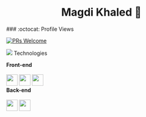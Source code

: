 
<!--
**Magdi-khaled/Magdi-Khaled** is a ✨ _special_ ✨ repository because its `README.md` (this file) appears on your GitHub profile.

Here are some ideas to get you started:

- 🔭 I’m currently working on ...
- 🌱 I’m currently learning ...
- 👯 I’m looking to collaborate on ...
- 🤔 I’m looking for help with ...
- 💬 Ask me about ...
- 📫 How to reach me: ...
- 😄 Pronouns: ...
- ⚡ Fun fact: ...
-->
<h1 align = 'center'>Magdi Khaled 👋</h1>
### :octocat: Profile Views

[![PRs Welcome](https://komarev.com/ghpvc/?username=Magdi-khaled=Profile%20views&color=0e75b6&style=flat)](https://github.com/larrymahumot)

<img src="https://img.icons8.com/nolan/25/computer.png"/> Technologies
    <div>
       <h4 style="padding:0;margin:0;">Front-end</h4>
        <br>
        <img width="30px" src="https://cdn.jsdelivr.net/gh/devicons/devicon/icons/html5/html5-original.svg" /> 
        <img width="30px" src="https://cdn.jsdelivr.net/gh/devicons/devicon/icons/css3/css3-plain.svg" /> 
        <img width="30px" src="https://cdn.jsdelivr.net/gh/devicons/devicon/icons/javascript/javascript-original.svg" />
        </div>
    <div>
        <h4 style="padding:0;margin:0;">Back-end</h4>
        <br>
        <img width="30px" src="https://cdn.jsdelivr.net/gh/devicons/devicon/icons/php/php-original.svg" />
        <img width="30px" src="https://cdn.jsdelivr.net/gh/devicons/devicon/icons/nodejs/nodejs-original.svg" />
    </div>
    <div>
